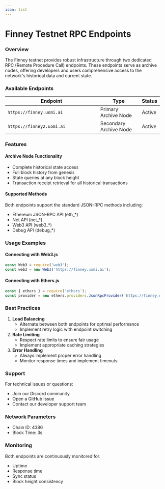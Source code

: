 ```yaml
---
icon: list
---
```


# Finney Testnet RPC Endpoints

### Overview

The Finney testnet provides robust infrastructure through two dedicated RPC (Remote Procedure Call) endpoints. These endpoints serve as archive nodes, offering developers and users comprehensive access to the network's historical data and current state.

### Available Endpoints

<table><thead><tr><th width="286">Endpoint</th><th>Type</th><th>Status</th></tr></thead><tbody><tr><td><code>https://finney.uomi.ai</code></td><td>Primary Archive Node</td><td>Active</td></tr><tr><td><code>https://finney2.uomi.ai</code></td><td>Secondary Archive Node</td><td>Active</td></tr></tbody></table>

### Features

#### Archive Node Functionality

* Complete historical state access
* Full block history from genesis
* State queries at any block height
* Transaction receipt retrieval for all historical transactions

#### Supported Methods

Both endpoints support the standard JSON-RPC methods including:

* Ethereum JSON-RPC API (eth\_\*)
* Net API (net\_\*)
* Web3 API (web3\_\*)
* Debug API (debug\_\*)

### Usage Examples

#### Connecting with Web3.js

```javascript
const Web3 = require('web3');
const web3 = new Web3('https://finney.uomi.ai');
```

#### Connecting with Ethers.js

```javascript
const { ethers } = require('ethers');
const provider = new ethers.providers.JsonRpcProvider('https://finney.uomi.ai');
```

### Best Practices

1. **Load Balancing**
   * Alternate between both endpoints for optimal performance
   * Implement retry logic with endpoint switching
2. **Rate Limiting**
   * Respect rate limits to ensure fair usage
   * Implement appropriate caching strategies
3. **Error Handling**
   * Always implement proper error handling
   * Monitor response times and implement timeouts

### Support

For technical issues or questions:

* Join our Discord community
* Open a GitHub issue
* Contact our developer support team

### Network Parameters

* Chain ID: 4386
* Block Time: 3s

### Monitoring

Both endpoints are continuously monitored for:

* Uptime
* Response time
* Sync status
* Block height consistency
